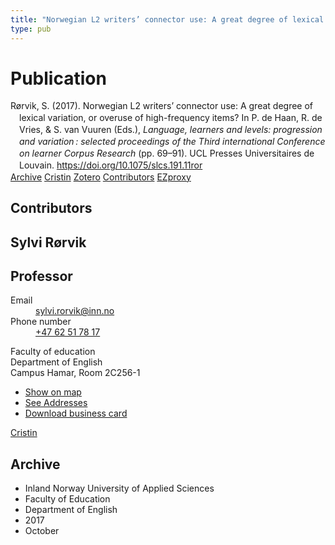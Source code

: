 ```yaml
---
title: "Norwegian L2 writers’ connector use: A great degree of lexical variation, or overuse of high-frequency items?"
type: pub
---
```

<h1>Publication</h1>
<article id="csl-bib-container-GF7R9Z27" class="csl-bib-container">
  <div class="csl-bib-body" style="line-height: 1.35; padding-left: 1em; text-indent:-1em;">
  <div class="csl-entry">R&#xF8;rvik, S. (2017). Norwegian L2 writers&#x2019; connector use: A great degree of lexical variation, or overuse of high-frequency items? In P. de Haan, R. de Vries, &amp; S. van Vuuren (Eds.), <i>Language, learners and levels: progression and variation&#x202F;: selected proceedings of the Third international Conference on learner Corpus Research</i> (pp. 69&#x2013;91). UCL Presses Universitaires de Louvain. <a href="https://doi.org/10.1075/slcs.191.11ror">https://doi.org/10.1075/slcs.191.11ror</a></div>
</div>
  <div class="csl-bib-buttons">
    <a href="#taxonomy-article-GF7R9Z27" class="csl-bib-button">Archive</a>
    <a href="https://app.cristin.no/results/show.jsf?id=1501272" alt="Cristin URL" class="csl-bib-button">Cristin</a>
    <a href="http://zotero.org/groups/5022929/items/GF7R9Z27" alt="Zotero URL" class="csl-bib-button">Zotero</a>
    <a href="#contributors-article-GF7R9Z27" class="csl-bib-button">Contributors</a>
    <a href="http://ezproxy.inn.no/login?url=https://doi.org/10.1075/slcs.191.11ror" class="csl-bib-button">EZproxy</a>
  </div>
  <div id="csl-bib-meta-container-GF7R9Z27"></div>
</article>
<div id="csl-bib-meta-GF7R9Z27" class="csl-bib-meta">
  <article id="contributors-article-GF7R9Z27" class="contributors-article">
    <h1>Contributors</h1>
    <div class="personas">
<div class="vrtx-hinn-person-card">
<div class="photo">
<i class="lar la-user-circle missing-person"></i>
</div>
<div class="info">
<hgroup><h1>Sylvi Rørvik</h1>
<h2>Professor</h2>
</hgroup><dl>
<dt>Email</dt>
<dd>
<a href="mailto:sylvi.rorvik@inn.no">sylvi.rorvik@inn.no</a>
</dd>
<dt>Phone number</dt>
<dd><a href="tel:+4762517817">
+47 62 51 78 17
</a></dd>
</dl>
<p>
Faculty of education<br>
Department of English<br>
Campus Hamar,
Room 2C256-1
</p>
<ul class="vrtx-hinn-links">
<li><a href="https://www.google.com/maps?q=60.79625,11.07386">Show on map</a></li>
<li><a href="https://www.inn.no/english/find-an-employee/sylvi-rorvik.html#vrtx-hinn-addresses">See Addresses</a></li>
<li><a href="https://www.inn.no/english/find-an-employee/sylvi-rorvik.html?vrtx=vcf">Download business card</a></li>
</ul>
</div>
</div>
<a href="https://app.cristin.no/persons/show.jsf?id=15685" alt="Cristin URL" class="personas-cristin">Cristin</a>
</div>
  </article>
  <article id="taxonomy-article-GF7R9Z27" class="taxonomy-article">
    <h1>Archive</h1>
    <ul>
      <li>Inland Norway University of Applied Sciences</li>
      <li>Faculty of Education</li>
      <li>Department of English</li>
      <li>2017</li>
      <li>October</li>
    </ul>
  </article>
</div>
